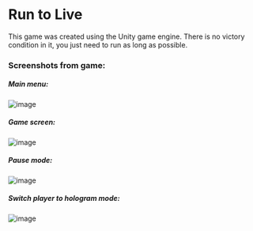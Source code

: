 # Run to Live
This game was created using the Unity game engine. There is no victory condition in it, you just need to run as long as possible.

### Screenshots from game:
##### Main menu:
![image](https://user-images.githubusercontent.com/36387585/164974041-18b2d4f0-bf4a-4d89-8cf6-25906ba65fe8.png)
##### Game screen:
![image](https://user-images.githubusercontent.com/36387585/164974104-f6c2dabf-49f2-448a-98e6-358220c64694.png)
##### Pause mode:
![image](https://user-images.githubusercontent.com/36387585/164974138-e0fb63c3-cde0-4f27-91c2-ddd33900ee71.png)
##### Switch player to hologram mode:
![image](https://user-images.githubusercontent.com/36387585/164974199-dbe8c8eb-1eb4-4245-9ff0-0e1989c7992b.png)
